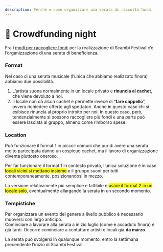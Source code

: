 ```yaml
---
description: Perché e come organizzare una serata di raccolta fondi
---
```


# 🎊 Crowdfunding night

Fra i [modi per raccogliere fondi](../../palanche/budget/) per la realizzazione di Scambi Festival c’è l’organizzazione di una serata di beneficienza.

### Format

Nel caso di una serata musicale (l’unica che abbiamo realizzato finora) abbiamo due possibilità.

1. L’artista suona normalmente in un locale privato e **rinuncia al cachet**, che viene devoluto a noi.
2. Il locale non dà alcun cachet e permette invece di “**fare cappello**”, ovvero richiedere offerte agli spettatori. Anche in questo caso chi si esibisce rinuncia al proprio introito per noi. In questo caso, però, tendenzialmente si possono raccogliere più fondi e una parte può essere lasciata al gruppo, almeno come rimborso spese.

### Location

Può funzionare il format 1 in piccoli comuni che pur di avere una serata molto partecipata danno un cospicuo cachet, ma il lavoro di organizzazione diventa piuttosto oneroso.

Per far funzionare il format 1 in contesto privato, l’unica soluzione è in caso <mark style="background-color:yellow;">locali vicini si mettano insieme</mark> e il gruppo suoni per tutti contemporaneamente, posizionandosi in mezzo.

La versione relativamente più semplice e fattibile è <mark style="background-color:yellow;">usare il format 2 in un locale solo</mark>, eventualmente allargando la serata in un secondo momento.

### Tempistiche

Per organizzare un evento del genere a livello pubblico è necessario muoversi con largo anticipo.\
Cominciare a lavorare alla serata a inizio luglio (come è accaduto finora) è già tardi. Occorre cominciare a contattare artisti e locali già **da marzo**.

La serata può svolgersi in qualunque momento, entro la settimana precendente l’inizio di Scambi Festival.

